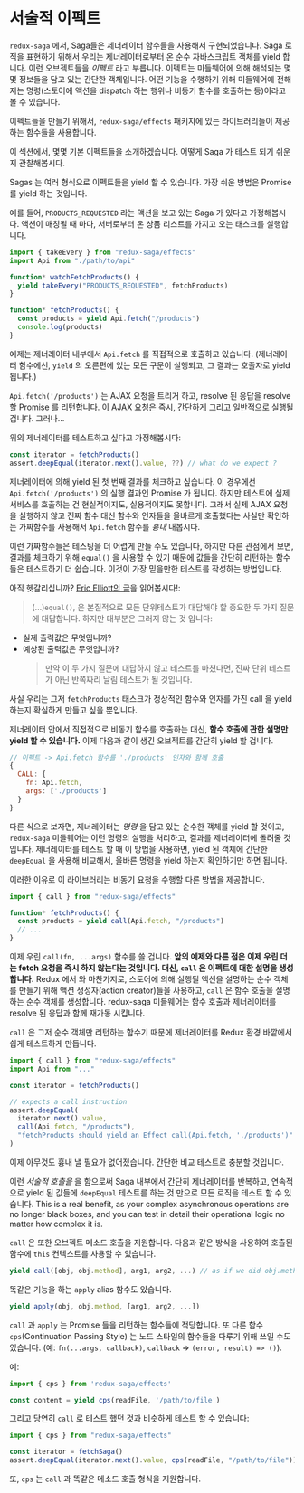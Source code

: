 # 서술적 이펙트

`redux-saga` 에서, Saga들은 제너레이터 함수들을 사용해서 구현되었습니다. Saga 로직을 표현하기 위해서 우리는 제너레이터로부터 온 순수 자바스크립트 객체를 yield 합니다. 이런 오브젝트들을 _이펙트_ 라고 부릅니다. 이펙트는 미들웨어에 의해 해석되는 몇몇 정보들을 담고 있는 간단한 객체입니다. 어떤 기능을 수행하기 위해 미들웨어에 전해지는 명령(스토어에 액션을 dispatch 하는 행위나 비동기 함수를 호출하는 등)이라고 볼 수 있습니다.

<!-- In `redux-saga`, Sagas are implemented using Generator functions. To express the Saga logic we yield plain JavaScript Objects from the Generator. We call those Objects *Effects*. An Effect is simply an object which contains some information to be interpreted by the middleware. You can view Effects like instructions to the middleware to perform some operation (invoke some asynchronous function, dispatch an action to the store). -->

이펙트들을 만들기 위해서, `redux-saga/effects` 패키지에 있는 라이브러리들이 제공하는 함수들을 사용합니다.

<!-- To create Effects, you use the functions provided by the library in the `redux-saga/effects` package. -->

이 섹션에서, 몇몇 기본 이펙트들을 소개하겠습니다. 어떻게 Saga 가 테스트 되기 쉬운지 관찰해봅시다.

<!-- In this section and the following, we will introduce some basic Effects. And see how the concept allows the Sagas to be easily tested. -->

Sagas 는 여러 형식으로 이펙트들을 yield 할 수 있습니다. 가장 쉬운 방법은 Promise 를 yield 하는 것입니다.

<!-- Sagas can yield Effects in multiple forms. The simplest way is to yield a Promise. -->

예를 들어, `PRODUCTS_REQUESTED` 라는 액션을 보고 있는 Saga 가 있다고 가정해봅시다. 액션이 매칭될 때 마다, 서버로부터 온 상품 리스트를 가지고 오는 태스크를 실행합니다.

<!-- For example suppose we have a Saga that watches a `PRODUCTS_REQUESTED` action. On each matching action, it starts a task to fetch a list of products from a server. -->

```javascript
import { takeEvery } from "redux-saga/effects"
import Api from "./path/to/api"

function* watchFetchProducts() {
  yield takeEvery("PRODUCTS_REQUESTED", fetchProducts)
}

function* fetchProducts() {
  const products = yield Api.fetch("/products")
  console.log(products)
}
```

예제는 제너레이터 내부에서 `Api.fetch` 를 직접적으로 호출하고 있습니다. (제너레이터 함수에선, `yield` 의 오른편에 있는 모든 구문이 실행되고, 그 결과는 호출자로 yield 됩니다.)

<!-- In the example above, we are invoking `Api.fetch` directly from inside the Generator (In Generator functions, any expression at the right of `yield` is evaluated then the result is yielded to the caller). -->

`Api.fetch('/products')` 는 AJAX 요청을 트리거 하고, resolve 된 응답을 resolve 할 Promise 를 리턴합니다. 이 AJAX 요청은 즉시, 간단하게 그리고 일반적으로 실행될 겁니다. 그러나...

<!-- `Api.fetch('/products')` triggers an AJAX request and returns a Promise that will resolve with the resolved response, the AJAX request will be executed immediately. Simple and idiomatic, but... -->

위의 제너레이터를 테스트하고 싶다고 가정해봅시다:

<!-- Suppose we want to test generator above: -->

```javascript
const iterator = fetchProducts()
assert.deepEqual(iterator.next().value, ??) // what do we expect ?
```

제너레이터에 의해 yield 된 첫 번째 결과를 체크하고 싶습니다. 이 경우에선 `Api.fetch('/products')` 의 실행 결과인 Promise 가 됩니다. 하지만 테스트에 실제 서비스를 호출하는 건 현실적이지도, 실용적이지도 못합니다. 그래서 실제 AJAX 요청을 실행하지 않고 진짜 함수 대신 함수와 인자들을 올바르게 호출했다는 사실만 확인하는 가짜함수를 사용해서 `Api.fetch` 함수를 _흉내_ 내봅시다.

<!-- We want to check the result of the first value yielded by the generator. In our case it's the result of running `Api.fetch('/products')` which is a Promise . Executing the real service during tests is neither a viable nor practical approach, so we have to *mock* the `Api.fetch` function, i.e. we'll have to replace the real function with a fake one which doesn't actually run the AJAX request but only checks that we've called `Api.fetch` with the right arguments (`'/products'` in our case). -->

이런 가짜함수들은 테스팅을 더 어렵게 만들 수도 있습니다, 하지만 다른 관점에서 보면, 결과를 체크하기 위해 `equal()` 을 사용할 수 있기 때문에 값들을 간단히 리턴하는 함수들은 테스트하기 더 쉽습니다. 이것이 가장 믿을만한 테스트를 작성하는 방법입니다.

<!-- Mocks make testing more difficult and less reliable. On the other hand, functions that simply return values are easier to test, since we can use a simple `equal()` to check the result. This is the way to write the most reliable tests. -->

아직 헷갈리십니까? [Eric Elliott의 글](https://medium.com/javascript-scene/what-every-unit-test-needs-f6cd34d9836d#.4ttnnzpgc)을 읽어봅시다!:

> (...)`equal()`, 은 본질적으로 모든 단위테스트가 대답해야 할 중요한 두 가지 질문에 대답합니다.
> 하지만 대부분은 그러지 않는 것 입니다:

- 실제 출력값은 무엇입니까?
- 예상된 출력값은 무엇입니까?
  > 만약 이 두 가지 질문에 대답하지 않고 테스트를 마쳤다면, 진짜 단위 테스트가 아닌 반쪽짜리 날림 테스트가 될 것입니다.

<!--
 (...)`equal()`, by nature answers the two most important questions every unit test must answer,
but most don’t:
- What is the actual output?
- What is the expected output?

 If you finish a test without answering those two questions, you don’t have a real unit test. You have a sloppy, half-baked test. -->

사실 우리는 그저 `fetchProducts` 태스크가 정상적인 함수와 인자를 가진 call 을 yield 하는지 확실하게 만들고 싶을 뿐입니다.

<!-- What we actually need is just to make sure the `fetchProducts` task yields a call with the right function and the right arguments. -->

제너레이터 안에서 직접적으로 비동기 함수를 호출하는 대신, **함수 호출에 관한 설명만 yield 할 수 있습니다.** 이제 다음과 같이 생긴 오브젝트를 간단히 yield 할 겁니다.

<!-- Instead of invoking the asynchronous function directly from inside the Generator, **we can yield only a description of the function invocation**. i.e. We'll simply yield an object which looks like -->

```javascript
// 이펙트 -> Api.fetch 함수를 './products' 인자와 함께 호출
{
  CALL: {
    fn: Api.fetch,
    args: ['./products']
  }
}
```

다른 식으로 보자면, 제너레이터는 _명령_ 을 담고 있는 순수한 객체를 yield 할 것이고, `redux-saga` 미들웨어는 이런 명령의 실행을 처리하고, 결과를 제너레이터에 돌려줄 것입니다. 제너레이터를 테스트 할 때 이 방법을 사용하면, yield 된 객체에 간단한 `deepEqual` 을 사용해 비교해서, 올바른 명령을 yield 하는지 확인하기만 하면 됩니다.

<!-- Put another way, the Generator will yield plain Objects containing *instructions*, and the `redux-saga` middleware will take care of executing those instructions and giving back the result of their execution to the Generator. This way, when testing the Generator, all we need to do is to check that it yields the expected instruction by doing a simple `deepEqual` on the yielded Object. -->

이러한 이유로 이 라이브러리는 비동기 요청을 수행할 다른 방법을 제공합니다.

<!-- For this reason, the library provides a different way to perform asynchronous calls. -->

```javascript
import { call } from "redux-saga/effects"

function* fetchProducts() {
  const products = yield call(Api.fetch, "/products")
  // ...
}
```

이제 우린 `call(fn, ...args)` 함수를 쓸 겁니다. **앞의 예제와 다른 점은 이제 우린 더는 fetch 요청을 즉시 하지 않는다는 것입니다. 대신, `call` 은 이펙트에 대한 설명을 생성합니다.** Redux 에서 와 마찬가지로, 스토어에 의해 실행될 액션을 설명하는 순수 객체를 만들기 위해 액션 생성자(action creator)들을 사용하고, `call` 은 함수 호출을 설명하는 순수 객체를 생성합니다. redux-saga 미들웨어는 함수 호출과 제너레이터를 resolve 된 응답과 함께 재가동 시킵니다.

<!-- We're using now the `call(fn, ...args)` function. **The difference from the preceding example is that now we're not executing the fetch call immediately, instead, `call` creates a description of the effect**. Just as in Redux you use action creators to create a plain object describing the action that will get executed by the Store, `call` creates a plain object describing the function call. The redux-saga middleware takes care of executing the function call and resuming the generator with the resolved response. -->

`call` 은 그저 순수 객체만 리턴하는 함수기 때문에 제너레이터를 Redux 환경 바깥에서 쉽게 테스트하게 만듭니다.

<!-- This allows us to easily test the Generator outside the Redux environment. Because `call` is just a function which returns a plain Object. -->

```javascript
import { call } from "redux-saga/effects"
import Api from "..."

const iterator = fetchProducts()

// expects a call instruction
assert.deepEqual(
  iterator.next().value,
  call(Api.fetch, "/products"),
  "fetchProducts should yield an Effect call(Api.fetch, './products')"
)
```

이제 아무것도 흉내 낼 필요가 없어졌습니다. 간단한 비교 테스트로 충분할 것입니다.

<!-- Now we don't need to mock anything, and a simple equality test will suffice. -->

이런 _서술적 호출을_ 을 함으로써 Saga 내부에서 간단히 제너레이터를 반복하고, 연속적으로 yield 된 값들에 `deepEqual` 테스트를 하는 것 만으로 모든 로직을 테스트 할 수 있습니다.
This is a real benefit, as your complex asynchronous operations are no longer black boxes, and you can test in detail their operational logic no matter how complex it is. <!-- The advantage of those *declarative calls* is that we can test all the logic inside a Saga by simply iterating over the Generator and doing a `deepEqual` test on the values yielded successively. -->

`call` 은 또한 오브젝트 메소드 호출을 지원합니다. 다음과 같은 방식을 사용하여 호출된 함수에 `this` 컨텍스트를 사용할 수 있습니다.

<!-- `call` also supports invoking object methods, you can provide a `this` context to the invoked functions using the following form: -->

```javascript
yield call([obj, obj.method], arg1, arg2, ...) // as if we did obj.method(arg1, arg2 ...)
```

똑같은 기능을 하는 `apply` alias 함수도 있습니다.

<!-- `apply` is an alias for the method invocation form -->

```javascript
yield apply(obj, obj.method, [arg1, arg2, ...])
```

`call` 과 `apply` 는 Promise 들을 리턴하는 함수들에 적당합니다. 또 다른 함수 `cps`(Continuation Passing Style) 는 노드 스타일의 함수들을 다루기 위해 쓰일 수도 있습니다. (예: `fn(...args, callback)`, `callback` => `(error, result) => ()`).

<!-- `call` and `apply` are well suited for functions that return Promise results. Another function `cps` can be used to handle Node style functions (e.g. `fn(...args, callback)` where `callback` is of the form `(error, result) => ()`). `cps` stands for Continuation Passing Style. -->

예:

<!-- For example: -->

```javascript
import { cps } from 'redux-saga/effects'

const content = yield cps(readFile, '/path/to/file')
```

그리고 당연히 `call` 로 테스트 했던 것과 비슷하게 테스트 할 수 있습니다:

<!-- And of course you can test it just like you test `call`: -->

```javascript
import { cps } from "redux-saga/effects"

const iterator = fetchSaga()
assert.deepEqual(iterator.next().value, cps(readFile, "/path/to/file"))
```

또, `cps` 는 `call` 과 똑같은 메소드 호출 형식을 지원합니다.

<!-- `cps` also supports the same method invocation form as `call`. -->
